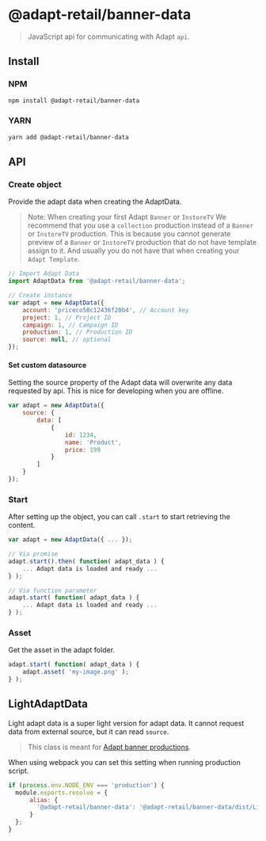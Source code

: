 # @adapt-retail/banner-data

> JavaScript api for communicating with Adapt `api`.

## Install

### NPM
```bash
npm install @adapt-retail/banner-data
```

### YARN
```bash
yarn add @adapt-retail/banner-data
```

## API

### Create object

Provide the adapt data when creating the AdaptData.

> Note: When creating your first Adapt `Banner` or `InstoreTV`
> We recommend that you use a `collection` production instead of a `Banner` or `InstoreTV` production.
> This is because you cannot generate preview of a `Banner` or `InstoreTV` production that do not have template assign to it.
> And usually you do not have that when creating your `Adapt Template`.

```js
// Import Adapt Data
import AdaptData from '@adapt-retail/banner-data';

// Create instance
var adapt = new AdaptData({
    account: 'priceco58c12436f20b4', // Account key
    project: 1, // Project ID
    campaign: 1, // Campaign ID
    production: 1, // Production ID
    source: null, // optional 
});
```

#### Set custom datasource

Setting the source property of the Adapt data will overwrite any data requested by api.
This is nice for developing when you are offline.
```js
var adapt = new AdaptData({
    source: {
        data: [
            {
                id: 1234,
                name: 'Product',
                price: 199
            }
        ]
    } 
});
```

### Start

After setting up the object, you can call `.start` to start retrieving the content.

```js
var adapt = new AdaptData({ ... });

// Via promise
adapt.start().then( function( adapt_data ) {
    ... Adapt data is loaded and ready ...
} );

// Via function parameter
adapt.start( function( adapt_data ) {
    ... Adapt data is loaded and ready ...
} );
```

### Asset

Get the asset in the adapt folder.

```js
adapt.start( function( adapt_data ) {
    adapt.asset( 'my-image.png' );
} );
```

## LightAdaptData

Light adapt data is a super light version for adapt data.
It cannot request data from external source, but it can read `source`.

> This class is meant for [Adapt banner productions](https://adaptretail.com).

When using webpack you can set this setting when running production script.
```js
if (process.env.NODE_ENV === 'production') {
  module.exports.resolve = {
      alias: {
        '@adapt-retail/banner-data': '@adapt-retail/banner-data/dist/LightAdaptData.js',
      }
  };
}
```
